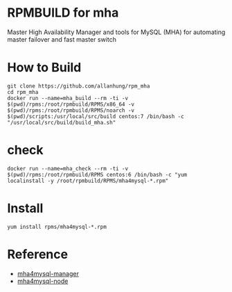 RPMBUILD for mha
=========================

Master High Availability Manager and tools for MySQL (MHA) for automating master failover and fast master switch

How to Build
=========
    git clone https://github.com/allanhung/rpm_mha
    cd rpm_mha
    docker run --name=mha_build --rm -ti -v $(pwd)/rpms:/root/rpmbuild/RPMS/x86_64 -v $(pwd)/rpms:/root/rpmbuild/RPMS/noarch -v $(pwd)/scripts:/usr/local/src/build centos:7 /bin/bash -c "/usr/local/src/build/build_mha.sh"

# check
    docker run --name=mha_check --rm -ti -v $(pwd)/rpms:/root/rpmbuild/RPMS centos:6 /bin/bash -c "yum localinstall -y /root/rpmbuild/RPMS/mha4mysql-*.rpm"

# Install
    yum install rpms/mha4mysql-*.rpm

# Reference #

  * [mha4mysql-manager](https://github.com/yoshinorim/mha4mysql-manager)
  * [mha4mysql-node](https://github.com/yoshinorim/mha4mysql-node)
